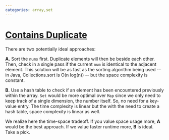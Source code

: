 ```yaml
---
categories: array,set
---
```


# [Contains Duplicate](https://leetcode.com/problems/contains-duplicate/)

There are two potentially ideal approaches:

**A.** Sort the `nums` first. Duplicate elements will then be beside each other. Then, check in a single pass if the current `num` is identical to the adjacent element. This solution will be as fast as the sorting algorithm being used -- in Java, Collections.sort is O(n log(n)) -- but the space complexity is constant.

**B.** Use a hash table to check if an element has been encountered previously within the array. `Set` would be more optimal over `Map` since we only need to keep track of a single dimension, the number itself. So, no need for a key-value entry. The time complexity is linear but the with the need to create a hash table, space complexity is linear as well.

We realize here the time-space tradeoff. If you value space usage more, **A** would be the best approach. If we value faster runtime more, **B** is ideal. Take a pick.
